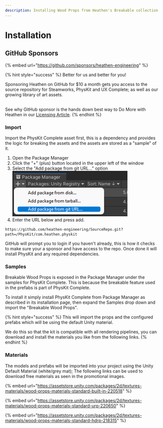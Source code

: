 ```yaml
---
description: Installing Wood Props from Heathen's Breakable collection
---
```


# Installation

## GitHub Sponsors

{% embed url="https://github.com/sponsors/heathen-engineering" %}

{% hint style="success" %}
Better for us and better for you!

Sponsoring Heathen on GitHub for $10 a month gets you access to the source repository for Steamworks, PhysKit and UX Complete; as well as our growing library of art assets.

\
See why GitHub sponsor is the hands down best way to Do More with Heathen in our [Licensing Article](../../../../company/become-a-sponsor/licensing.md).
{% endhint %}

### Import

Import the PhysKit Complete asset first, this is a dependency and provides the logic for breaking the assets and the assets are stored as a "sample" of it.

1. Open the Package Manager
2. Click the "+" (plus) button located in the upper left of the window
3. Select the "Add package from git URL..." option\
   <img src="../../../../.gitbook/assets/image (144).png" alt="" data-size="original">
4. Enter the URL below and press add.

```
https://github.com/heathen-engineering/SourceRepo.git?path=/PhysKit/com.heathen.physkit
```

GitHub will prompt you to login if you haven't already, this is how it checks to make sure your a sponsor and have access to the repo. Once done it will install PhysKit and any required dependencies.

### Samples

Breakable Wood Props is exposed in the Package Manager under the samples for PhysKit Complete. This is because the breakable feature used in the prefabs is part of PhysKit Complete.

To install it simply install PhysKit Complete from Package Manager as described in its installation page, then expand the Samples drop down and import the "Breakable Wood Props".

{% hint style="success" %}
This will import the props and the configured prefabs which will be using the default Unity material.



We do this so that the kit is compatible with all rendering pipelines, you can download and install the materials you like from the following links.
{% endhint %}

### Materials

The models and prefabs will be imported into your project using the Unity Default Material (white/grey mat); The following links can be used to download free materials as seen in the promotional images.

{% embed url="https://assetstore.unity.com/packages/2d/textures-materials/wood-props-materials-standard-built-in-220518" %}

{% embed url="https://assetstore.unity.com/packages/2d/textures-materials/wood-props-materials-standard-urp-220650" %}

{% embed url="https://assetstore.unity.com/packages/2d/textures-materials/wood-props-materials-standard-hdrp-218315" %}
